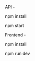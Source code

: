 <p>API - </p>
<p>npm install</p>
<p>npm start</p>

<p>Frontend - </p>
<p>npm install</p>
<p>npm run dev</p>
